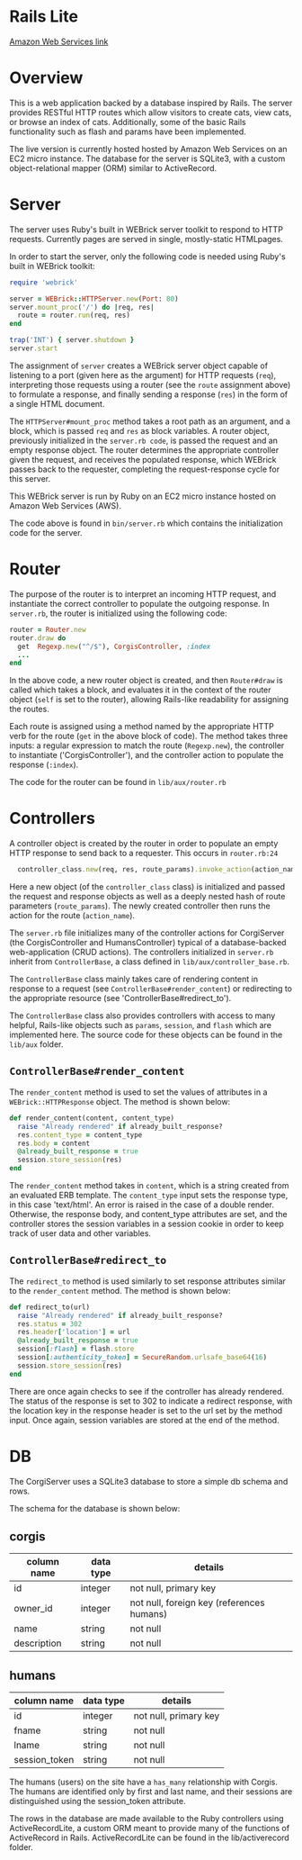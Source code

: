 # Rails Lite
[Amazon Web Services link][heroku]

[heroku]: http://www.corgiserver.site

# Overview
This is a web application backed by a database inspired by Rails. The server provides RESTful HTTP routes which allow visitors to create cats, view cats, or browse an index of cats. Additionally, some of the basic Rails functionality such as flash and params have been implemented.

The live version is currently hosted hosted by Amazon Web Services on an EC2 micro instance. The database for the server is SQLite3, with a custom object-relational mapper (ORM) similar to ActiveRecord.

# Server
The server uses Ruby's built in WEBrick server toolkit to respond to HTTP requests. Currently pages are served in single, mostly-static HTMLpages.

In order to start the server, only the following code is needed using Ruby's built in WEBrick toolkit:

```ruby
require 'webrick'

server = WEBrick::HTTPServer.new(Port: 80)
server.mount_proc('/') do |req, res|
  route = router.run(req, res)
end

trap('INT') { server.shutdown }
server.start
```

The assignment of `server` creates a WEBrick server object capable of listening to a port (given here as the argument) for HTTP requests (`req`), interpreting those requests using a router (see the `route` assignment above) to formulate a response, and finally sending a response (`res`) in the form of a single HTML document.

The `HTTPServer#mount_proc` method takes a root path as an argument, and a block, which is passed `req` and `res` as block variables. A router object, previously initialized in the `server.rb code`, is passed the request and an empty response object. The router determines the appropriate controller given the request, and receives the populated response, which WEBrick passes back to the requester, completing the request-response cycle for this server.

This WEBrick server is run by Ruby on an EC2 micro instance hosted on Amazon Web Services (AWS).

The code above is found in `bin/server.rb` which contains the initialization code for the server.

# Router
The purpose of the router is to interpret an incoming HTTP request, and instantiate the correct controller to populate the outgoing response. In `server.rb`, the router is initialized using the following code:

```ruby
router = Router.new
router.draw do
  get  Regexp.new("^/$"), CorgisController, :index
  ...
end
```

In the above code, a new router object is created, and then `Router#draw` is called which takes a block, and evaluates it in the context of the router object (`self` is set to the router), allowing Rails-like readability for assigning the routes.

Each route is assigned using a method named by the appropriate HTTP verb for the route (`get` in the above block of code). The method takes three inputs: a regular expression to match the route (`Regexp.new`), the controller to instantiate ('CorgisController'), and the controller action to populate the response (`:index`).

The code for the router can be found in `lib/aux/router.rb`

# Controllers
A controller object is created by the router in order to populate an empty HTTP response to send back to a requester. This occurs in `router.rb:24`

```ruby
  controller_class.new(req, res, route_params).invoke_action(action_name)
```

Here a new object (of the `controller_class` class) is initialized and passed the request and response objects as well as a deeply nested hash of route parameters (`route_params`). The newly created controller then runs the action for the route (`action_name`).

The `server.rb` file initializes many of the controller actions for CorgiServer (the CorgisController and HumansController) typical of a database-backed web-application (CRUD actions). The controllers initialized in `server.rb` inherit from `ControllerBase`, a class defined in `lib/aux/controller_base.rb`.

The `ControllerBase` class mainly takes care of rendering content in response to a request (see `ControllerBase#render_content`) or redirecting to the appropriate resource (see 'ControllerBase#redirect_to').

The `ControllerBase` class also provides controllers with access to many helpful, Rails-like objects such as `params`, `session`, and `flash` which are implemented here. The source code for these objects can be found in the `lib/aux` folder.

## `ControllerBase#render_content`
The `render_content` method is used to set the values of attributes in a `WEBrick::HTTPResponse` object. The method is shown below:

```ruby
def render_content(content, content_type)
  raise "Already rendered" if already_built_response?
  res.content_type = content_type
  res.body = content
  @already_built_response = true
  session.store_session(res)
end
```

The `render_content` method takes in `content`, which is a string created from an evaluated ERB template. The `content_type` input sets the response type, in this case 'text/html'. An error is raised in the case of a double render. Otherwise, the response body, and content_type attributes are set, and the controller stores the session variables in a session cookie in order to keep track of user data and other variables.

## `ControllerBase#redirect_to`
The `redirect_to` method is used similarly to set response attributes similar to the `render_content` method. The method is shown below:

```ruby
def redirect_to(url)
  raise "Already rendered" if already_built_response?
  res.status = 302
  res.header['location'] = url
  @already_built_response = true
  session[:flash] = flash.store
  session[:authenticity_token] = SecureRandom.urlsafe_base64(16)
  session.store_session(res)
end
```

There are once again checks to see if the controller has already rendered. The status of the response is set to 302 to indicate a redirect response, with the location key in the response header is set to the url set by the method input. Once again, session variables are stored at the end of the method.

# DB
The CorgiServer uses a SQLite3 database to store a simple db schema and rows.

The schema for the database is shown below:

## corgis
column name | data type | details
------------|-----------|-----------------------
id          | integer   | not null, primary key
owner_id    | integer   | not null, foreign key (references humans)
name        | string    | not null
description | string    | not null

## humans
column name | data type | details
------------|-----------|-----------------------
id           | integer   | not null, primary key
fname        | string    | not null
lname        | string    | not null
session_token| string    | not null

The humans (users) on the site have a `has_many` relationship with Corgis. The humans are identified only by first and last name, and their sessions are distinguished using the session_token attribute.

The rows in the database are made available to the Ruby controllers using ActiveRecordLite, a custom ORM meant to provide many of the functions of ActiveRecord in Rails. ActiveRecordLite can be found in the lib/activerecord folder.
